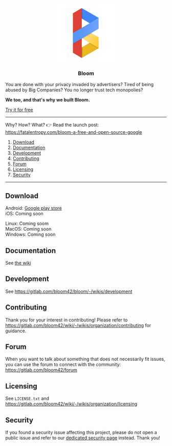 <p align="center">
  <img alt="bloom logo" src="assets/icons/bloom_256.png" height="180" />
  <h3 align="center">Bloom</h3>
  <!-- <p align="center">Empowering people with open technologies 🌍 (Android, IOS, Linux, MacOS, Windows, Server, Website)</p> -->
</p>

You are done with your privacy invaded by advertisers? Tired of being abused by Big Companies?
You no longer trust tech monopolies?

**We too, and that's why we built Bloom.**

[Try it for free](https://bloom.sh/download)

--------

Why? How? What? 👉 Read the launch post: https://fatalentropy.com/bloom-a-free-and-open-source-google

1. [Download](#download)
2. [Documentation](#documentation)
3. [Development](#development)
4. [Contributing](#contributing)
5. [Forum](#contributing)
6. [Licensing](#licensing)
7. [Security](#security)

--------

## Download

Android: [Google play store](https://play.google.com/store/apps/details?id=com.bloom42.bloomx) <br/>
iOS: Coming soon


Linux: Coming soom <br/>
MacOS: Coming soon <br/>
Windows: Coming soon


## Documentation

See [the wiki](https://gitlab.com/bloom42/bloom/-/wikis)


## Development

See https://gitlab.com/bloom42/bloom/-/wikis/development


## Contributing

Thank you for your interest in contributing! Please refer to
https://gitlab.com/bloom42/wiki/-/wikis/organization/contributing for guidance.


## Forum

When you want to talk about something that does not necessarily fit issues, you can use the forum
to connect with the community: https://gitlab.com/bloom42/forum

## Licensing

See `LICENSE.txt` and https://gitlab.com/bloom42/wiki/-/wikis/organization/licensing


## Security

If you found a security issue affecting this project, please do not open a public issue and refer to our
[dedicated security page](https://bloom.sh/security) instead. Thank you!
